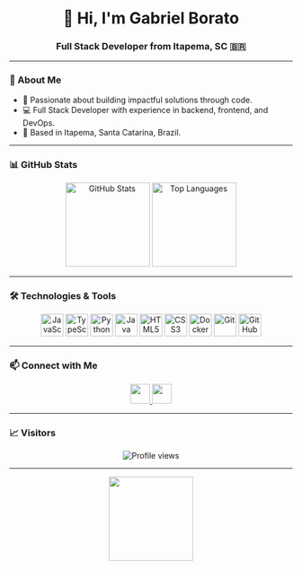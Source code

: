 <h1 align="center">👋 Hi, I'm Gabriel Borato</h1>
<h3 align="center">Full Stack Developer from Itapema, SC 🇧🇷</h3>

---

### 🚀 About Me
- 🌟 Passionate about building impactful solutions through code.
- 💻 Full Stack Developer with experience in backend, frontend, and DevOps.
- 📍 Based in Itapema, Santa Catarina, Brazil.

---

### 📊 GitHub Stats

<div align="center">
  <img src="https://github-readme-stats.vercel.app/api?username=GabrielBorato&show_icons=true&theme=dracula&include_all_commits=true&count_private=true" height="150" alt="GitHub Stats" />
  <img src="https://github-readme-stats.vercel.app/api/top-langs/?username=GabrielBorato&layout=compact&theme=dracula" height="150" alt="Top Languages" />
</div>


---

### 🛠️ Technologies & Tools

<div align="center">
  <img src="https://cdn.jsdelivr.net/gh/devicons/devicon/icons/javascript/javascript-original.svg" height="40" alt="JavaScript" />
  <img src="https://cdn.jsdelivr.net/gh/devicons/devicon/icons/typescript/typescript-original.svg" height="40" alt="TypeScript" />
  <img src="https://cdn.jsdelivr.net/gh/devicons/devicon/icons/python/python-original.svg" height="40" alt="Python" />
  <img src="https://cdn.jsdelivr.net/gh/devicons/devicon/icons/java/java-original.svg" height="40" alt="Java" />
  <img src="https://cdn.jsdelivr.net/gh/devicons/devicon/icons/html5/html5-original.svg" height="40" alt="HTML5" />
  <img src="https://cdn.jsdelivr.net/gh/devicons/devicon/icons/css3/css3-original.svg" height="40" alt="CSS3" />
  <img src="https://cdn.jsdelivr.net/gh/devicons/devicon/icons/docker/docker-original.svg" height="40" alt="Docker" />
  <img src="https://cdn.jsdelivr.net/gh/devicons/devicon/icons/git/git-original.svg" height="40" alt="Git" />
  <img src="https://cdn.jsdelivr.net/gh/devicons/devicon/icons/github/github-original.svg" height="40" alt="GitHub" />
</div>

---

### 📫 Connect with Me

<div align="center">
  <a href="https://www.instagram.com/gabrieu_fb/" target="_blank">
    <img src="https://img.shields.io/badge/Instagram-E4405F?style=for-the-badge&logo=instagram&logoColor=white" height="35" />
  </a>
  <a href="https://www.linkedin.com/in/gabriel-borato-195711b4/" target="_blank">
    <img src="https://img.shields.io/badge/LinkedIn-0077B5?style=for-the-badge&logo=linkedin&logoColor=white" height="35" />
  </a>
</div>

---

### 📈 Visitors

<div align="center">
  <img src="https://komarev.com/ghpvc/?username=GabrielBorato&label=Profile%20views&color=0e75b6&style=flat" alt="Profile views" />
</div>

---

<div align="center">
  <img src="https://media0.giphy.com/media/KdzF8XLE3FwXe/giphy.gif?cid=ecf05e47qzc33v8v3htwru7qwbea0w7cosans8yiet8sk9dg&rid=giphy.gif&ct=g" height="150" />
</div>
